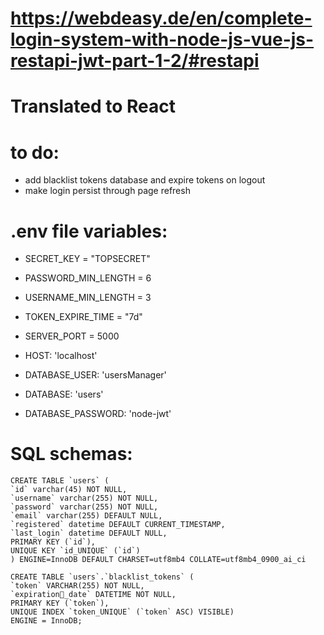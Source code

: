 # https://webdeasy.de/en/complete-login-system-with-node-js-vue-js-restapi-jwt-part-1-2/#restapi

# Translated to React

# to do:

- add blacklist tokens database and expire tokens on logout
- make login persist through page refresh

# .env file variables:

- SECRET_KEY = "TOPSECRET"
- PASSWORD_MIN_LENGTH = 6
- USERNAME_MIN_LENGTH = 3
- TOKEN_EXPIRE_TIME = "7d"

- SERVER_PORT = 5000
- HOST: 'localhost'
- DATABASE_USER: 'usersManager'
- DATABASE: 'users'
- DATABASE_PASSWORD: 'node-jwt'

# SQL schemas:

    CREATE TABLE `users` (
    `id` varchar(45) NOT NULL,
    `username` varchar(255) NOT NULL,
    `password` varchar(255) NOT NULL,
    `email` varchar(255) DEFAULT NULL,
    `registered` datetime DEFAULT CURRENT_TIMESTAMP,
    `last_login` datetime DEFAULT NULL,
    PRIMARY KEY (`id`),
    UNIQUE KEY `id_UNIQUE` (`id`)
    ) ENGINE=InnoDB DEFAULT CHARSET=utf8mb4 COLLATE=utf8mb4_0900_ai_ci

    CREATE TABLE `users`.`blacklist_tokens` (
    `token` VARCHAR(255) NOT NULL,
    `expiration_date` DATETIME NOT NULL,
    PRIMARY KEY (`token`),
    UNIQUE INDEX `token_UNIQUE` (`token` ASC) VISIBLE)
    ENGINE = InnoDB;
